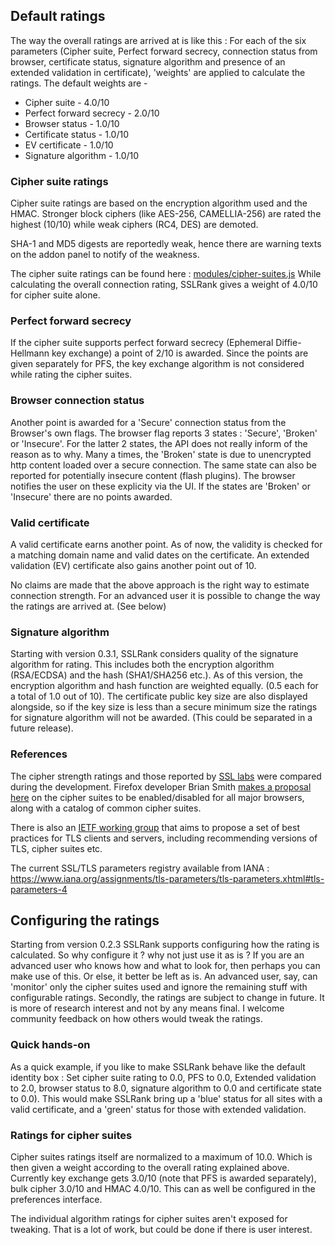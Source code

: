 ## Default ratings
The way the overall ratings are arrived at is like this : For each of the six parameters (Cipher suite, Perfect forward secrecy, connection status from browser, certificate status, signature algorithm and presence of an extended validation in certificate), 'weights' are applied to calculate the ratings. The default weights are - 

* Cipher suite  - 4.0/10
* Perfect forward secrecy - 2.0/10
* Browser status - 1.0/10
* Certificate status - 1.0/10
* EV certificate - 1.0/10
* Signature algorithm - 1.0/10

### Cipher suite ratings
Cipher suite ratings are based on the encryption algorithm used and
the HMAC. Stronger block ciphers (like AES-256, CAMELLIA-256) are rated
the highest (10/10) while weak ciphers (RC4, DES) are demoted.

SHA-1 and MD5 digests are reportedly weak, hence there are warning
texts on the addon panel to notify of the weakness.

The  cipher suite ratings can be found here : [modules/cipher-suites.js](https://pagure.io/conversioncompanion/blob/master/f/modules/cipher-suites.js)
While calculating the overall connection rating, SSLRank gives a weight
of 4.0/10 for cipher suite alone.

### Perfect forward secrecy
If the cipher suite supports perfect forward secrecy (Ephemeral Diffie-Hellmann
key exchange) a point of 2/10 is awarded. Since the points are given separately 
for PFS, the key exchange algorithm is not considered while rating the
cipher suites.

### Browser connection status
Another point is awarded for a 'Secure' connection status from the Browser's
own flags. The browser flag reports 3 states : 'Secure', 'Broken' or
'Insecure'. For the latter 2 states, the API does not really inform
of the reason as to why. Many a times, the 'Broken' state is due to unencrypted http content
loaded over a secure connection. The same state can also be reported for potentially
insecure content (flash plugins). The browser notifies the user
on these explicity via the UI. If the states are 'Broken' or
'Insecure' there are no points awarded.

### Valid certificate
A valid certificate earns another point. As of now, the validity is checked
for a matching domain name and valid dates on the certificate.
An extended validation (EV) certificate also gains another point out of 10.

No claims are made that the above approach is the right way to
estimate connection strength. For an advanced user it is possible to change the way the ratings are arrived at. (See below)

### Signature algorithm
Starting with version 0.3.1, SSLRank considers quality of the signature algorithm for rating. This includes both the encryption algorithm (RSA/ECDSA) and the hash (SHA1/SHA256 etc.). As of this version, the encryption algorithm and hash function are weighted equally. (0.5 each for a total of 1.0 out of 10). 
The certificate public key size are also displayed alongside, so if the key size is less than a secure minimum size the ratings for signature algorithm will not be awarded. (This could be separated in a future release). 

### References

The cipher strength ratings and those reported by [SSL labs](https://www.ssllabs.com/ssltest/index.html)
were compared during the development.
Firefox developer Brian Smith [makes a proposal here](https://briansmith.org/browser-ciphersuites-01.html)
on the cipher suites to be enabled/disabled for all major browsers, along with a catalog of common
cipher suites.

There is also an [IETF working group](https://datatracker.ietf.org/wg/uta/charter/) that aims to propose a set of best practices for TLS clients and servers, including recommending versions of TLS, cipher suites etc.

The current SSL/TLS parameters registry available from IANA : https://www.iana.org/assignments/tls-parameters/tls-parameters.xhtml#tls-parameters-4

## Configuring the ratings
Starting from version 0.2.3 SSLRank supports configuring how the rating is calculated. So why configure it ? why not just use it as is ? If you are an advanced user who knows how and what to look for, then perhaps you can make use of this. Or else, it better be left as is. An advanced user, say, can 'monitor' only the cipher suites used and ignore the remaining stuff with configurable ratings.
Secondly, the ratings are subject to change in future. It is more of research interest and not by any means final. I welcome community feedback on how others would tweak the ratings. 

### Quick hands-on
As a quick example, if you like to make SSLRank behave like the default identity box : Set cipher suite rating to 0.0, PFS to 0.0, Extended validation to 2.0, browser status to 8.0, signature algorithm to 0.0 and certificate state to 0.0). This would make SSLRank bring up a 'blue' status for all sites with a valid certificate, and a 'green' status for those with extended validation.

### Ratings for cipher suites 
Cipher suites ratings itself are normalized to a maximum of 10.0. Which is then given a weight according to the overall rating explained above. Currently key exchange gets 3.0/10 (note that PFS is awarded separately), bulk cipher 3.0/10 and HMAC 4.0/10. This can as well be configured in the preferences interface. 

The individual algorithm ratings for cipher suites aren't exposed for tweaking. That is a lot of work, but could be done if there is user interest.
